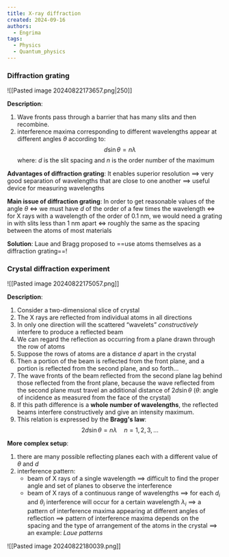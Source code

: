 ```yaml
---
title: X-ray diffraction
created: 2024-09-16
authors:
  - Engrima
tags:
  - Physics
  - Quantum_physics
---
```

### Diffraction grating

![[Pasted image 20240822173657.png|250]]

**Description**:
1. Wave fronts pass through a barrier that has many slits and then recombine.
2. interference maxima corresponding to different wavelengths appear at different angles $\theta$ according to:
$$
d\sin\theta=n\lambda 
$$
	where: 
	$d$ is the slit spacing and 
	$n$ is the order number of the maximum

**Advantages of diffraction grating**:
It enables superior resolution 
$\implies$ very good separation of wavelengths that are close to one another 
$\implies$ useful device for measuring wavelengths

**Main issue of diffraction grating**:
In order to get reasonable values of the angle $\theta$
$\iff$ we must have $d$ of the order of a few times the wavelength
$\iff$ for X rays with a wavelength of the order of 0.1 nm, we would need a grating in with slits less than 1 nm apart
$\iff$ roughly the same as the spacing between the atoms of most materials

**Solution**:
Laue and Bragg proposed to ==use atoms themselves as a diffraction grating==!


### Crystal diffraction experiment

![[Pasted image 20240822175057.png]]

**Description**:
1. Consider a two-dimensional slice of crystal
2. The X rays are reflected from individual atoms in all directions
3. In only one direction will the scattered “wavelets” *constructively* interfere to produce a reflected beam
4. We can regard the reflection as occurring from a plane drawn through the row of atoms
5. Suppose the rows of atoms are a distance $d$ apart in the crystal
6. Then a portion of the beam is reflected from the front plane, and a portion is reflected from the second plane, and so forth...
7. The wave fronts of the beam reflected from the second plane lag behind those reflected from the front plane, because the wave reflected from the second plane must travel an additional distance of $2d\sin\theta$ ($\theta$: angle of incidence as measured from the face of the crystal)
8. If this path difference is a **whole number of wavelengths**, the reflected beams interfere constructively and give an intensity maximum.
9. This relation is expressed by the **Bragg's law**:
$$
2d\sin\theta=n\lambda\quad n=1,2,3,\ldots 
$$

**More complex setup**:
1. there are many possible reflecting planes each with a different value of $\theta$ and $d$
2. interference pattern:
	- beam of X rays of a single wavelength $\implies$ difficult to find the proper angle and set of planes to observe the interference
	- beam of X rays of a continuous range of wavelengths
	  $\implies$ for each $d_{i}$ and $\theta_{i}$ interference will occur for a certain wavelength $\lambda_{i}$
	  $\implies$ a pattern of interference maxima appearing at different angles of reflection
	  $\implies$ pattern of interference maxima depends on the spacing and the type of arrangement of the atoms in the crystal
	  $\implies$ an example: *Laue patterns*

![[Pasted image 20240822180039.png]]